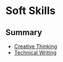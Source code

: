 # Soft Skills

## Summary

- [Creative Thinking](https://github.com/chesterheng/soft-skills/blob/main/creative-thinking.md)
- [Technical Writing](https://github.com/chesterheng/soft-skills/blob/main/technical-writing.md)